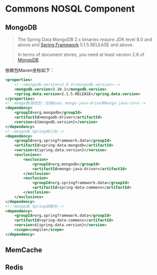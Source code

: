 # Commons NOSQL Component
## MongoDB

> The Spring Data MongoDB 2.x binaries require JDK level 8.0 and above and [Spring Framework](https://spring.io/docs) 5.1.5.RELEASE and above.
>
> In terms of document stores, you need at least version 2.6 of [MongoDB](https://www.mongodb.org/).

依赖包Maven坐标如下：

```xml
<properties>
    <!--<mongodb.version>2.9.3</mongodb.version>-->
    <mongodb.version>3.10.1</mongodb.version>
    <spring.data.version>2.1.5.RELEASE</spring.data.version>
</properties>
<!--mongodb驱动包：包括bson，mongo-java-drive和mongo-java-core-->
<dependency>
    <groupId>org.mongodb</groupId>
    <artifactId>mongodb-driver</artifactId>
    <version>${mongodb.version}</version>
</dependency>
<!--mongodb Spring核心包-->
<dependency>
    <groupId>org.springframework.data</groupId>
    <artifactId>spring-data-mongodb</artifactId>
    <version>${spring.data.version}</version>
    <exclusions>
        <exclusion>
            <groupId>org.mongodb</groupId>
            <artifactId>mongo-java-driver</artifactId>
        </exclusion>
        <exclusion>
            <groupId>org.springframework.data</groupId>
            <artifactId>spring-data-commons</artifactId>
        </exclusion>
    </exclusions>
</dependency>
<!--mongodb Spring依赖包-->
<dependency>
    <groupId>org.springframework.data</groupId>
    <artifactId>spring-data-commons</artifactId>
    <version>${spring.data.version}</version>
    <scope>compile</scope>
</dependency>
```
## MemCache

## Redis
